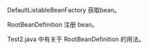
DefaultListableBeanFactory 获取bean。

RootBeanDefinition 注册 bean。



Test2.java 中有关于 RootBeanDefinition 的用法。